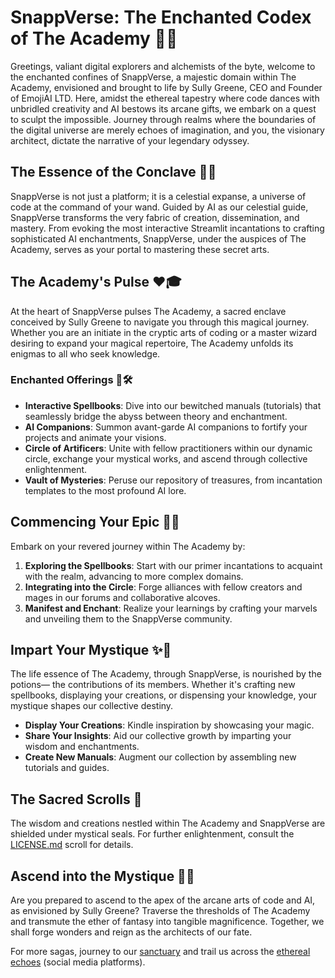 # SnappVerse: The Enchanted Codex of The Academy 🌌✨

Greetings, valiant digital explorers and alchemists of the byte, welcome to the enchanted confines of SnappVerse, a majestic domain within The Academy, envisioned and brought to life by Sully Greene, CEO and Founder of EmojiAI LTD. Here, amidst the ethereal tapestry where code dances with unbridled creativity and AI bestows its arcane gifts, we embark on a quest to sculpt the impossible. Journey through realms where the boundaries of the digital universe are merely echoes of imagination, and you, the visionary architect, dictate the narrative of your legendary odyssey.

## The Essence of the Conclave 📜🔮

SnappVerse is not just a platform; it is a celestial expanse, a universe of code at the command of your wand. Guided by AI as our celestial guide, SnappVerse transforms the very fabric of creation, dissemination, and mastery. From evoking the most interactive Streamlit incantations to crafting sophisticated AI enchantments, SnappVerse, under the auspices of The Academy, serves as your portal to mastering these secret arts.

## The Academy's Pulse ❤️🎓

At the heart of SnappVerse pulses The Academy, a sacred enclave conceived by Sully Greene to navigate you through this magical journey. Whether you are an initiate in the cryptic arts of coding or a master wizard desiring to expand your magical repertoire, The Academy unfolds its enigmas to all who seek knowledge.

### Enchanted Offerings 🌈🛠

- **Interactive Spellbooks**: Dive into our bewitched manuals (tutorials) that seamlessly bridge the abyss between theory and enchantment.
- **AI Companions**: Summon avant-garde AI companions to fortify your projects and animate your visions.
- **Circle of Artificers**: Unite with fellow practitioners within our dynamic circle, exchange your mystical works, and ascend through collective enlightenment.
- **Vault of Mysteries**: Peruse our repository of treasures, from incantation templates to the most profound AI lore.

## Commencing Your Epic 🚀📖

Embark on your revered journey within The Academy by:

1. **Exploring the Spellbooks**: Start with our primer incantations to acquaint with the realm, advancing to more complex domains.
2. **Integrating into the Circle**: Forge alliances with fellow creators and mages in our forums and collaborative alcoves.
3. **Manifest and Enchant**: Realize your learnings by crafting your marvels and unveiling them to the SnappVerse community.

## Impart Your Mystique ✨🙌

The life essence of The Academy, through SnappVerse, is nourished by the potions— the contributions of its members. Whether it's crafting new spellbooks, displaying your creations, or dispensing your knowledge, your mystique shapes our collective destiny.

- **Display Your Creations**: Kindle inspiration by showcasing your magic.
- **Share Your Insights**: Aid our collective growth by imparting your wisdom and enchantments.
- **Create New Manuals**: Augment our collection by assembling new tutorials and guides.

## The Sacred Scrolls 📜

The wisdom and creations nestled within The Academy and SnappVerse are shielded under mystical seals. For further enlightenment, consult the [LICENSE.md](LICENSE.md) scroll for details.

## Ascend into the Mystique 🌌🎇

Are you prepared to ascend to the apex of the arcane arts of code and AI, as envisioned by Sully Greene? Traverse the thresholds of The Academy and transmute the ether of fantasy into tangible magnificence. Together, we shall forge wonders and reign as the architects of our fate.

For more sagas, journey to our [sanctuary](#) and trail us across the [ethereal echoes](#) (social media platforms).